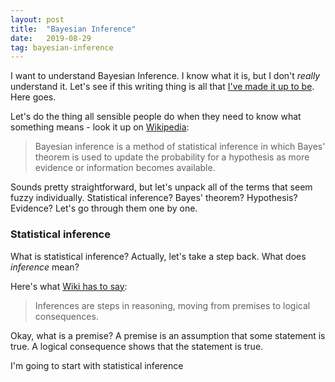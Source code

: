 ```yaml
---
layout: post
title:  "Bayesian Inference"
date:   2019-08-29
tag: bayesian-inference
---
```

I want to understand Bayesian Inference. I know what it is, but I don't *really* understand it. Let's see if this writing thing is all that [I've made it up to be](2019/08/29/why.html). Here goes.  

Let's do the thing all sensible people do when they need to know what something means - look it up on [Wikipedia](https://en.wikipedia.org/wiki/Bayesian_inference):  
> Bayesian inference is a method of statistical inference in which Bayes' theorem is used to update the probability for a hypothesis as more evidence or information becomes available.

Sounds pretty straightforward, but let's unpack all of the terms that seem fuzzy individually. Statistical inference? Bayes' theorem? Hypothesis? Evidence? Let's go through them one by one. 

### Statistical inference

What is statistical inference? Actually, let's take a step back. What does *inference* mean?

Here's what [Wiki has to say](https://en.wikipedia.org/wiki/Inference):  
> Inferences are steps in reasoning, moving from premises to logical consequences.

Okay, what is a premise?
A premise is an assumption that some statement is true. A logical consequence shows that the statement is true. 

I'm going to start with statistical inference
